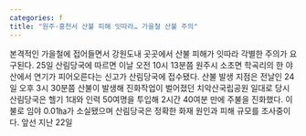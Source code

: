 ```yaml
---
categories: f
title: "원주·홍천서 산불 피해 잇따라… 가을철 산불 주의"
---
```

본격적인 가을철에 접어들면서 강원도내 곳곳에서 산불 피해가 잇따라 각별한 주의가 요구된다. 25일 산림당국에 따르면 이날 오전 10시 13분쯤 원주시 소초면 학곡리의 한 야산에서 연기가 피어오른다는 신고가 산림당국에 접수됐다. 산불 발생 지점은 전날인 24일 오후 3시 30분쯤 산불이 발생해 진화작업이 벌어졌던 치악산국립공원 일대로 당시 산림당국은 헬기 1대와 인력 50여명을 투입해 2시간 40여분 만에 주불을 진화했다. 이 불로 임야 0.01㏊가 소실됐으며 산림당국은 정확한 화재 원인과 피해 규모를 조사중이다. 앞선 지난 22일